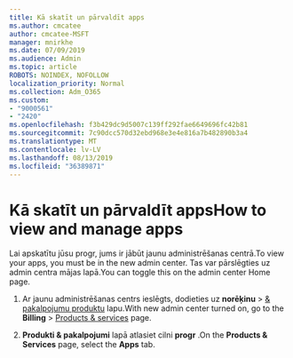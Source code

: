```yaml
---
title: Kā skatīt un pārvaldīt apps
ms.author: cmcatee
author: cmcatee-MSFT
manager: mnirkhe
ms.date: 07/09/2019
ms.audience: Admin
ms.topic: article
ROBOTS: NOINDEX, NOFOLLOW
localization_priority: Normal
ms.collection: Adm_O365
ms.custom:
- "9000561"
- "2420"
ms.openlocfilehash: f3b429dc9d5007c139ff292fae6649696fc42b81
ms.sourcegitcommit: 7c90dcc570d32ebd968e3e4e816a7b482890b3a4
ms.translationtype: MT
ms.contentlocale: lv-LV
ms.lasthandoff: 08/13/2019
ms.locfileid: "36389871"
---
```

# <a name="how-to-view-and-manage-apps"></a><span data-ttu-id="a564a-102">Kā skatīt un pārvaldīt apps</span><span class="sxs-lookup"><span data-stu-id="a564a-102">How to view and manage apps</span></span>

<span data-ttu-id="a564a-103">Lai apskatītu jūsu progr, jums ir jābūt jaunu administrēšanas centrā.</span><span class="sxs-lookup"><span data-stu-id="a564a-103">To view your apps, you must be in the new admin center.</span></span>  <span data-ttu-id="a564a-104">Tas var pārslēgties uz admin centra mājas lapā.</span><span class="sxs-lookup"><span data-stu-id="a564a-104">You can toggle this on the admin center Home page.</span></span>  

1. <span data-ttu-id="a564a-105">Ar jaunu administrēšanas centrs ieslēgts, dodieties uz **norēķinu** > [& pakalpojumu produktu](https://go.microsoft.com/fwlink/p/?linkid=842054) lapu.</span><span class="sxs-lookup"><span data-stu-id="a564a-105">With new admin center turned on, go to the **Billing** > [Products & services](https://go.microsoft.com/fwlink/p/?linkid=842054) page.</span></span>

2. <span data-ttu-id="a564a-106">**Produkti & pakalpojumi** lapā atlasiet cilni **progr** .</span><span class="sxs-lookup"><span data-stu-id="a564a-106">On the **Products & Services** page, select the **Apps** tab.</span></span>